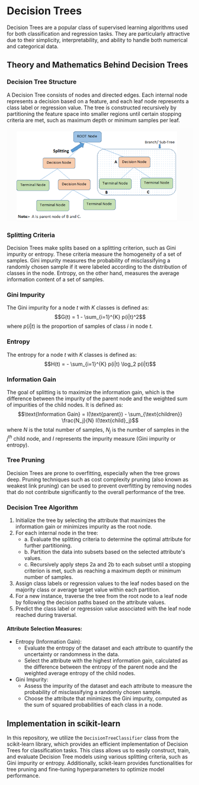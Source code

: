 # Decision Trees

Decision Trees are a popular class of supervised learning algorithms used for both classification and regression tasks. They are particularly attractive due to their simplicity, interpretability, and ability to handle both numerical and categorical data.

## Theory and Mathematics Behind Decision Trees

### Decision Tree Structure
A Decision Tree consists of nodes and directed edges. Each internal node represents a decision based on a feature, and each leaf node represents a class label or regression value. The tree is constructed recursively by partitioning the feature space into smaller regions until certain stopping criteria are met, such as maximum depth or minimum samples per leaf.

![image](https://github.com/kjarjoura/INDE577/blob/main/Images/dt.png)

### Splitting Criteria
Decision Trees make splits based on a splitting criterion, such as Gini impurity or entropy. These criteria measure the homogeneity of a set of samples. Gini impurity measures the probability of misclassifying a randomly chosen sample if it were labeled according to the distribution of classes in the node. Entropy, on the other hand, measures the average information content of a set of samples.

### Gini Impurity
The Gini impurity for a node $t$ with $K$ classes is defined as:
$$G(t) = 1 - \sum_{i=1}^{K} p(i|t)^2$$
where $p(i|t)$ is the proportion of samples of class $i$ in node $t$.

### Entropy
The entropy for a node $t$ with $K$ classes is defined as:
$$H(t) = - \sum_{i=1}^{K} p(i|t) \log_2 p(i|t)$$

### Information Gain
The goal of splitting is to maximize the information gain, which is the difference between the impurity of the parent node and the weighted sum of impurities of the child nodes. It is defined as:
$$\text{Information Gain} = I(\text{parent}) - \sum_{\text{children}} \frac{N_j}{N} I(\text{child}_j)$$
where $N$ is the total number of samples, $N_j$ is the number of samples in the $j^{th}$ child node, and $I$ represents the impurity measure (Gini impurity or entropy).

### Tree Pruning
Decision Trees are prone to overfitting, especially when the tree grows deep. Pruning techniques such as cost complexity pruning (also known as weakest link pruning) can be used to prevent overfitting by removing nodes that do not contribute significantly to the overall performance of the tree.

### Decision Tree Algorithm

1. Initialize the tree by selecting the attribute that maximizes the information gain or minimizes impurity as the root node.
2. For each internal node in the tree:
   - a. Evaluate the splitting criteria to determine the optimal attribute for further partitioning.
   - b. Partition the data into subsets based on the selected attribute's values.
   - c. Recursively apply steps 2a and 2b to each subset until a stopping criterion is met, such as reaching a maximum depth or minimum number of samples.
3. Assign class labels or regression values to the leaf nodes based on the majority class or average target value within each partition.
4. For a new instance, traverse the tree from the root node to a leaf node by following the decision paths based on the attribute values.
5. Predict the class label or regression value associated with the leaf node reached during traversal.

#### Attribute Selection Measures:
- Entropy (Information Gain):
  - Evaluate the entropy of the dataset and each attribute to quantify the uncertainty or randomness in the data.
  - Select the attribute with the highest information gain, calculated as the difference between the entropy of the parent node and the weighted average entropy of the child nodes.
- Gini Impurity:
  - Assess the impurity of the dataset and each attribute to measure the probability of misclassifying a randomly chosen sample.
  - Choose the attribute that minimizes the Gini impurity, computed as the sum of squared probabilities of each class in a node.

## Implementation in scikit-learn
In this repository, we utilize the `DecisionTreeClassifier` class from the scikit-learn library, which provides an efficient implementation of Decision Trees for classification tasks. This class allows us to easily construct, train, and evaluate Decision Tree models using various splitting criteria, such as Gini impurity or entropy. Additionally, scikit-learn provides functionalities for tree pruning and fine-tuning hyperparameters to optimize model performance.
